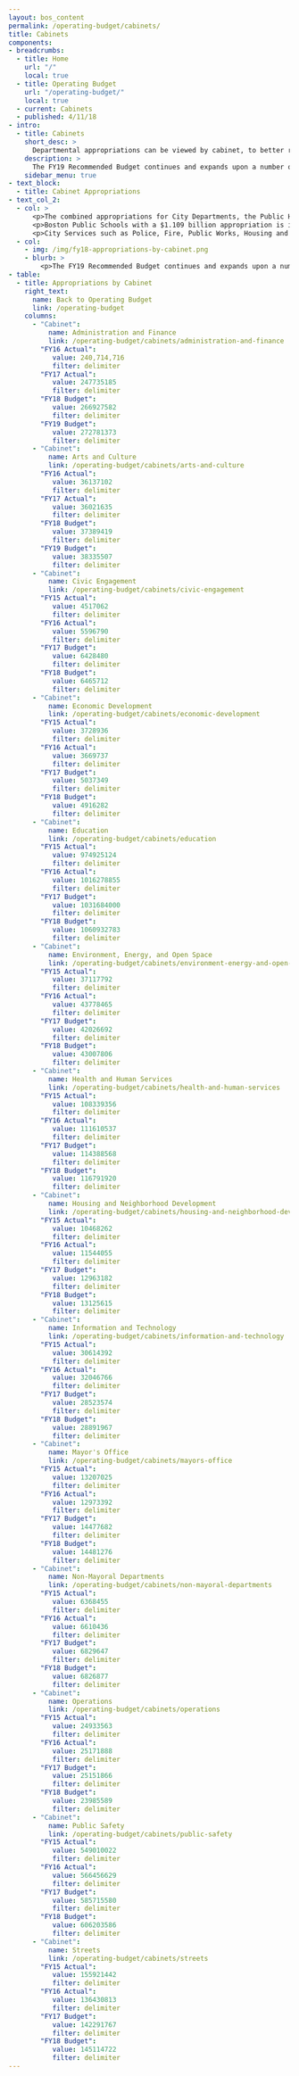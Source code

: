 ```yaml
---
layout: bos_content
permalink: /operating-budget/cabinets/
title: Cabinets
components:
- breadcrumbs:
  - title: Home
    url: "/"
    local: true
  - title: Operating Budget
    url: "/operating-budget/"
    local: true
  - current: Cabinets
  - published: 4/11/18
- intro:
  - title: Cabinets
    short_desc: > 
      Departmental appropriations can be viewed by cabinet, to better reflect the overall policy priorities and trends by service area. In FY19 key investments and changes are summarized by cabinet and are reflected on each cabinet page.
    description: >
      The FY19 Recommended Budget continues and expands upon a number of savings initiatives launched under Mayor Walsh’s Administration such as health care cost containment reforms, reducing overtime, inactivating vacant positions, and reducing energy consumption. It is only through continued tightening within City departments that the City will be able to afford new and expanded investments after reserving for costs associated with collective bargaining, being assessed for its increasing charter school costs, funding its pension obligations, and paying its debt service.
    sidebar_menu: true
- text_block:
  - title: Cabinet Appropriations
- text_col_2:
  - col: >
      <p>The combined appropriations for City Departments, the Public Health Commission (PHC) and the School Department (BPS), and non-departmental appropriations as shown in the FY19 Budget Summary have increased by 3.6% from the current FY18 appropriations.</p>
      <p>Boston Public Schools with a $1.109 billion appropriation is increasing by $47.8 million over the FY18 adopted budget or $16.5 million (1.5%) over the current FY18 appropriation, which includes a $31 million supplemental for the Boston Teachers Union contract expiring in early FY19. Funding for the next contract is included in the FY19 collective bargaining reserve. Boston’s total investment in education, including BPS and the City’s Charter School Assessment, is growing by $37.0 million (2.9%) over the current FY18 appropriation.</p>
      <p>City Services such as Police, Fire, Public Works, Housing and Public Health are projected to increase by a total of $42.8 million (3.2%). Public safety costs are rising by 3.0% in FY18. The appropriation for the Public Health Commission is growing by 6.8% with a significant increase in EMS services and full funding for a permanent engagement center in response to substance issues. The majority of departments had employees who reached agreement on collective bargaining contracts, so department growth reflects those wage and cost of living increases, while outstanding contracts are reserved centrally. Average department growth is projected to be 3.7% in FY19. Funding for unsettled City and BPS collective bargaining contracts are centralized in a $41 million collective bargaining reserve.</p>
  - col: 
    - img: /img/fy18-appropriations-by-cabinet.png
    - blurb: >
        <p>The FY19 Recommended Budget continues and expands upon a number of savings initiatives launched under Mayor Walsh’s Administration such as health care cost containment reforms, reducing overtime, inactivating vacant positions, and reducing energy consumption. It is only through continued tightening within City departments that the City will be able to afford new and expanded investments after reserving for costs associated with collective bargaining, being assessed for its increasing charter school costs, funding its pension obligations, and paying its debt service.</p>
- table:
  - title: Appropriations by Cabinet
    right_text:
      name: Back to Operating Budget
      link: /operating-budget
    columns:
      - "Cabinet": 
          name: Administration and Finance
          link: /operating-budget/cabinets/administration-and-finance
        "FY16 Actual":
           value: 240,714,716
           filter: delimiter
        "FY17 Actual":
           value: 247735185
           filter: delimiter
        "FY18 Budget":
           value: 266927582
           filter: delimiter
        "FY19 Budget":
           value: 272781373
           filter: delimiter
      - "Cabinet":
          name: Arts and Culture
          link: /operating-budget/cabinets/arts-and-culture
        "FY16 Actual":
           value: 36137102
           filter: delimiter
        "FY17 Actual":
           value: 36021635
           filter: delimiter
        "FY18 Budget":
           value: 37389419
           filter: delimiter
        "FY19 Budget":
           value: 38335507
           filter: delimiter
      - "Cabinet":
          name: Civic Engagement
          link: /operating-budget/cabinets/civic-engagement
        "FY15 Actual":
           value: 4517062
           filter: delimiter
        "FY16 Actual":
           value: 5596790
           filter: delimiter
        "FY17 Budget":
           value: 6428480
           filter: delimiter
        "FY18 Budget":
           value: 6465712
           filter: delimiter
      - "Cabinet":
          name: Economic Development
          link: /operating-budget/cabinets/economic-development
        "FY15 Actual":
           value: 3728936
           filter: delimiter
        "FY16 Actual":
           value: 3669737
           filter: delimiter
        "FY17 Budget":
           value: 5037349
           filter: delimiter
        "FY18 Budget":
           value: 4916282
           filter: delimiter
      - "Cabinet":
          name: Education
          link: /operating-budget/cabinets/education
        "FY15 Actual":
           value: 974925124
           filter: delimiter
        "FY16 Actual":
           value: 1016278855
           filter: delimiter
        "FY17 Budget":
           value: 1031684000
           filter: delimiter
        "FY18 Budget":
           value: 1060932783
           filter: delimiter
      - "Cabinet":
          name: Environment, Energy, and Open Space
          link: /operating-budget/cabinets/environment-energy-and-open-space
        "FY15 Actual":
           value: 37117792
           filter: delimiter
        "FY16 Actual":
           value: 43778465
           filter: delimiter
        "FY17 Budget":
           value: 42026692
           filter: delimiter
        "FY18 Budget":
           value: 43007806
           filter: delimiter
      - "Cabinet":
          name: Health and Human Services
          link: /operating-budget/cabinets/health-and-human-services
        "FY15 Actual":
           value: 108339356
           filter: delimiter
        "FY16 Actual":
           value: 111610537
           filter: delimiter
        "FY17 Budget":
           value: 114388568
           filter: delimiter
        "FY18 Budget":
           value: 116791920
           filter: delimiter
      - "Cabinet":
          name: Housing and Neighborhood Development
          link: /operating-budget/cabinets/housing-and-neighborhood-development
        "FY15 Actual":
           value: 10468262
           filter: delimiter
        "FY16 Actual":
           value: 11544055
           filter: delimiter
        "FY17 Budget":
           value: 12963182
           filter: delimiter
        "FY18 Budget":
           value: 13125615
           filter: delimiter
      - "Cabinet":
          name: Information and Technology
          link: /operating-budget/cabinets/information-and-technology
        "FY15 Actual":
           value: 30614392
           filter: delimiter
        "FY16 Actual":
           value: 32046766
           filter: delimiter
        "FY17 Budget":
           value: 28523574
           filter: delimiter
        "FY18 Budget":
           value: 28891967
           filter: delimiter
      - "Cabinet":
          name: Mayor's Office
          link: /operating-budget/cabinets/mayors-office
        "FY15 Actual":
           value: 13207025
           filter: delimiter
        "FY16 Actual":
           value: 12973392
           filter: delimiter
        "FY17 Budget":
           value: 14477682
           filter: delimiter
        "FY18 Budget":
           value: 14481276
           filter: delimiter
      - "Cabinet":
          name: Non-Mayoral Departments
          link: /operating-budget/cabinets/non-mayoral-departments
        "FY15 Actual":
           value: 6368455
           filter: delimiter
        "FY16 Actual":
           value: 6610436
           filter: delimiter
        "FY17 Budget":
           value: 6829647
           filter: delimiter
        "FY18 Budget":
           value: 6826877
           filter: delimiter
      - "Cabinet":
          name: Operations
          link: /operating-budget/cabinets/operations
        "FY15 Actual":
           value: 24933563
           filter: delimiter
        "FY16 Actual":
           value: 25171888
           filter: delimiter
        "FY17 Budget":
           value: 25151866
           filter: delimiter
        "FY18 Budget":
           value: 23985589
           filter: delimiter
      - "Cabinet":
          name: Public Safety
          link: /operating-budget/cabinets/public-safety
        "FY15 Actual":
           value: 549010022
           filter: delimiter
        "FY16 Actual":
           value: 566456629
           filter: delimiter
        "FY17 Budget":
           value: 585715580
           filter: delimiter
        "FY18 Budget":
           value: 606203586
           filter: delimiter
      - "Cabinet":
          name: Streets
          link: /operating-budget/cabinets/streets
        "FY15 Actual":
           value: 155921442
           filter: delimiter
        "FY16 Actual":
           value: 136430813
           filter: delimiter
        "FY17 Budget":
           value: 142291767
           filter: delimiter
        "FY18 Budget":
           value: 145114722
           filter: delimiter
---
```

